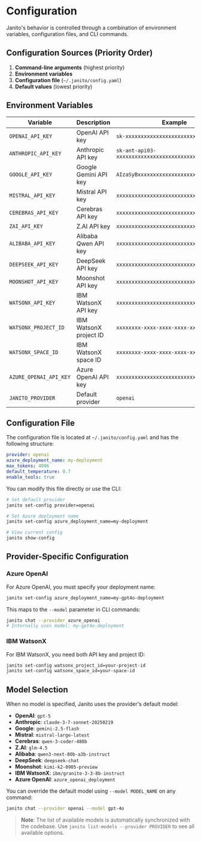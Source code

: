 # Configuration

Janito's behavior is controlled through a combination of environment variables, configuration files, and CLI commands.

## Configuration Sources (Priority Order)

1. **Command-line arguments** (highest priority)
2. **Environment variables**
3. **Configuration file** (`~/.janito/config.yaml`)
4. **Default values** (lowest priority)

## Environment Variables

| Variable | Description | Example |
|----------|-------------|---------|
| `OPENAI_API_KEY` | OpenAI API key | `sk-xxxxxxxxxxxxxxxxxxxxxxxxxxxxxxxx` |
| `ANTHROPIC_API_KEY` | Anthropic API key | `sk-ant-api03-xxxxxxxxxxxxxxxxxxxxxxxxxxxxxxxx` |
| `GOOGLE_API_KEY` | Google Gemini API key | `AIzaSyBxxxxxxxxxxxxxxxxxxxxxxxxxxxxxxx` |
| `MISTRAL_API_KEY` | Mistral API key | `xxxxxxxxxxxxxxxxxxxxxxxxxxxxxxxx` |
| `CEREBRAS_API_KEY` | Cerebras API key | `xxxxxxxxxxxxxxxxxxxxxxxxxxxxxxxx` |
| `ZAI_API_KEY` | Z.AI API key | `xxxxxxxxxxxxxxxxxxxxxxxxxxxxxxxx` |
| `ALIBABA_API_KEY` | Alibaba Qwen API key | `xxxxxxxxxxxxxxxxxxxxxxxxxxxxxxxx` |
| `DEEPSEEK_API_KEY` | DeepSeek API key | `xxxxxxxxxxxxxxxxxxxxxxxxxxxxxxxx` |
| `MOONSHOT_API_KEY` | Moonshot API key | `xxxxxxxxxxxxxxxxxxxxxxxxxxxxxxxx` |
| `WATSONX_API_KEY` | IBM WatsonX API key | `xxxxxxxxxxxxxxxxxxxxxxxxxxxxxxxx` |
| `WATSONX_PROJECT_ID` | IBM WatsonX project ID | `xxxxxxxx-xxxx-xxxx-xxxx-xxxxxxxxxxxx` |
| `WATSONX_SPACE_ID` | IBM WatsonX space ID | `xxxxxxxx-xxxx-xxxx-xxxx-xxxxxxxxxxxx` |
| `AZURE_OPENAI_API_KEY` | Azure OpenAI API key | `xxxxxxxxxxxxxxxxxxxxxxxxxxxxxxxx` |
| `JANITO_PROVIDER` | Default provider | `openai` |

## Configuration File

The configuration file is located at `~/.janito/config.yaml` and has the following structure:

```yaml
provider: openai
azure_deployment_name: my-deployment
max_tokens: 4096
default_temperature: 0.7
enable_tools: true
```

You can modify this file directly or use the CLI:

```bash
# Set default provider
janito set-config provider=openai

# Set Azure deployment name
janito set-config azure_deployment_name=my-deployment

# View current config
janito show-config
```

## Provider-Specific Configuration

### Azure OpenAI

For Azure OpenAI, you must specify your deployment name:

```bash
janito set-config azure_deployment_name=my-gpt4o-deployment
```

This maps to the `--model` parameter in CLI commands:

```bash
janito chat --provider azure_openai
# Internally uses model: my-gpt4o-deployment
```

### IBM WatsonX

For IBM WatsonX, you need both API key and project ID:

```bash
janito set-config watsonx_project_id=your-project-id
janito set-config watsonx_space_id=your-space-id
```

## Model Selection

When no model is specified, Janito uses the provider's default model:

- **OpenAI**: `gpt-5`
- **Anthropic**: `claude-3-7-sonnet-20250219`
- **Google**: `gemini-2.5-flash`
- **Mistral**: `mistral-large-latest`
- **Cerebras**: `qwen-3-coder-480b`
- **Z.AI**: `glm-4.5`
- **Alibaba**: `qwen3-next-80b-a3b-instruct`
- **DeepSeek**: `deepseek-chat`
- **Moonshot**: `kimi-k2-0905-preview`
- **IBM WatsonX**: `ibm/granite-3-3-8b-instruct`
- **Azure OpenAI**: `azure_openai_deployment`

You can override the default model using `--model MODEL_NAME` on any command:

```bash
janito chat --provider openai --model gpt-4o
```

> **Note**: The list of available models is automatically synchronized with the codebase. Use `janito list-models --provider PROVIDER` to see all available options.